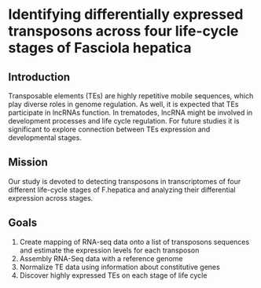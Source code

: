 # Identifying differentially expressed transposons across four life-cycle stages of Fasciola hepatica
## Introduction
Transposable elements (TEs) are highly repetitive mobile sequences, which play diverse roles in genome regulation. As well, it is expected that TEs participate in lncRNAs function. In trematodes, lncRNA might be involved in development processes and life cycle regulation. For future studies it is significant to explore connection between TEs expression and developmental stages.

## Mission
Our study is devoted to detecting transposons in transcriptomes of four different life-cycle stages of F.hepatica and analyzing their differential expression across stages.

## Goals
1. Create mapping of RNA-seq data onto a list of transposons sequences and estimate the expression levels for each transposon
2. Assembly RNA-Seq data with a reference genome
3. Normalize TE data using information about constitutive genes
4. Discover highly expressed TEs on each stage of life cycle



